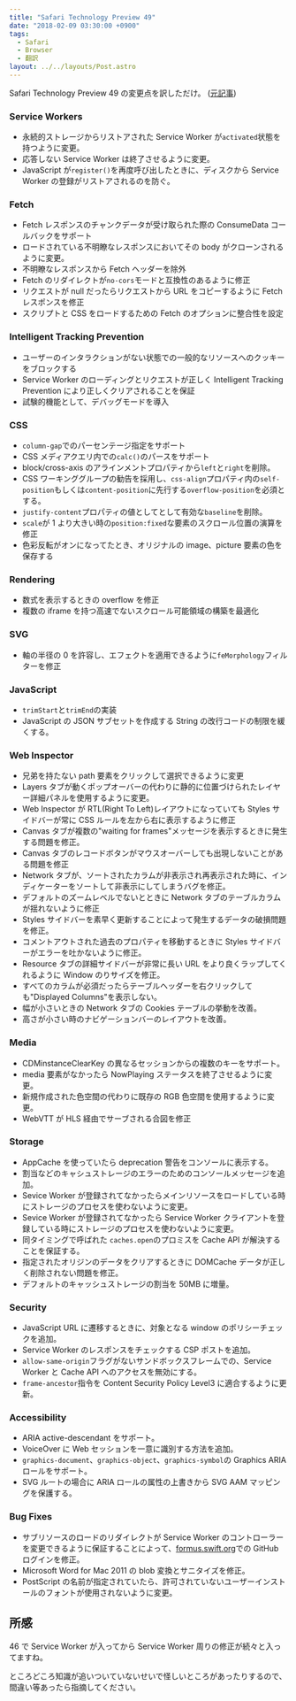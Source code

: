 ```yaml
---
title: "Safari Technology Preview 49"
date: "2018-02-09 03:30:00 +0900"
tags:
  - Safari
  - Browser
  - 翻訳
layout: ../../layouts/Post.astro
---
```


Safari Technology Preview 49 の変更点を訳しただけ。
([元記事](https://webkit.org/blog/8088/release-notes-for-safari-technology-preview-49/))

### Service Workers

- 永続的ストレージからリストアされた Service Worker が`activated`状態を持つように変更。
- 応答しない Service Worker は終了させるように変更。
- JavaScript が`register()`を再度呼び出したときに、ディスクから Service Worker の登録がリストアされるのを防ぐ。

### Fetch

- Fetch レスポンスのチャンクデータが受け取られた際の ConsumeData コールバックをサポート
- ロードされている不明瞭なレスポンスにおいてその body がクローンされるように変更。
- 不明瞭なレスポンスから Fetch ヘッダーを除外
- Fetch のリダイレクトが`no-cors`モードと互換性のあるように修正
- リクエストが null だったらリクエストから URL をコピーするように Fetch レスポンスを修正
- スクリプトと CSS をロードするための Fetch のオプションに整合性を設定

### Intelligent Tracking Prevention

- ユーザーのインタラクションがない状態での一般的なリソースへのクッキーをブロックする
- Service Worker のローディングとリクエストが正しく Intelligent Tracking Prevention により正しくクリアされることを保証
- 試験的機能として、デバッグモードを導入

### CSS

- `column-gap`でのパーセンテージ指定をサポート
- CSS メディアクエリ内での`calc()`のパースをサポート
- block/cross-axis のアラインメントプロパティから`left`と`right`を削除。
- CSS ワーキンググループの勧告を採用し、`css-align`プロパティ内の`self-position`もしくは`content-position`に先行する`overflow-position`を必須とする。
- `justify-content`プロパティの値としてとして有効な`baseline`を削除。
- `scale`が 1 より大きい時の`position:fixed`な要素のスクロール位置の演算を修正
- 色彩反転がオンになってたとき、オリジナルの image、picture 要素の色を保存する

### Rendering

- 数式を表示するときの overflow を修正
- 複数の iframe を持つ高速でないスクロール可能領域の構築を最適化

### SVG

- 軸の半径の 0 を許容し、エフェクトを適用できるように`feMorphology`フィルターを修正

### JavaScript

- `trimStart`と`trimEnd`の実装
- JavaScript の JSON サブセットを作成する String の改行コードの制限を緩くする。

### Web Inspector

- 兄弟を持たない path 要素をクリックして選択できるように変更
- Layers タブが動くポップオーバーの代わりに静的に位置づけられたレイヤー詳細パネルを使用するように変更。
- Web Inspector が RTL(Right To Left)レイアウトになっていても Styles サイドバーが常に CSS ルールを左から右に表示するように修正
- Canvas タブが複数の"waiting for frames"メッセージを表示するときに発生する問題を修正。
- Canvas タブのレコードボタンがマウスオーバーしても出現しないことがある問題を修正
- Network タブが、ソートされたカラムが非表示され再表示された時に、インディケーターをソートして非表示にしてしまうバグを修正。
- デフォルトのズームレベルでないとときに Network タブのテーブルカラムが揺れないように修正
- Styles サイドバーを素早く更新することによって発生するデータの破損問題を修正。
- コメントアウトされた過去のプロパティを移動するときに Styles サイドバーがエラーを吐かないように修正。
- Resource タブの詳細サイドバーが非常に長い URL をより良くラップしてくれるように Window のりサイズを修正。
- すべてのカラムが必須だったらテーブルヘッダーを右クリックしても"Displayed Columns"を表示しない。
- 幅が小さいときの Network タブの Cookies テーブルの挙動を改善。
- 高さが小さい時のナビゲーションバーのレイアウトを改善。

### Media

- CDMinstanceClearKey の異なるセッションからの複数のキーをサポート。
- media 要素がなかったら NowPlaying ステータスを終了させるように変更。
- 新規作成された色空間の代わりに既存の RGB 色空間を使用するように変更。
- WebVTT が HLS 経由でサーブされる合図を修正

### Storage

- AppCache を使っていたら deprecation 警告をコンソールに表示する。
- 割当などのキャシュストレージのエラーのためのコンソールメッセージを追加。
- Sevice Worker が登録されてなかったらメインリソースをロードしている時にストレージのプロセスを使わないように変更。
- Sevice Worker が登録されてなかったら Service Worker クライアントを登録している時にストレージのプロセスを使わないように変更。
- 同タイミングで呼ばれた `caches.open`のプロミスを Cache API が解決することを保証する。
- 指定されたオリジンのデータをクリアするときに DOMCache データが正しく削除されない問題を修正。
- デフォルトのキャッシュストレージの割当を 50MB に増量。

### Security

- JavaScript URL に遷移するときに、対象となる window のポリシーチェックを追加。
- Service Worker のレスポンスをチェックする CSP ポストを追加。
- `allow-same-origin`フラグがないサンドボックスフレームでの、Service Worker と Cache API へのアクセスを無効にする。
- `frame-ancestor`指令を Content Security Policy Level3 に適合するように更新。

### Accessibility

- ARIA active-descendant をサポート。
- VoiceOver に Web セッションを一意に識別する方法を追加。
- `graphics-document`、`graphics-object`、`graphics-symbol`の Graphics ARIA ロールをサポート。
- SVG ルートの場合に ARIA ロールの属性の上書きから SVG AAM マッピングを保護する。

### Bug Fixes

- サブリソースのロードのリダイレクトが Service Worker のコントローラーを変更できるように保証することによって、[formus.swift.org](https://formus.swift.org)での GitHub ログインを修正。
- Microsoft Word for Mac 2011 の blob 変換とサニタイズを修正。
- PostScript の名前が指定されていたら、許可されていないユーザーインストールのフォントが使用されないように変更。

## 所感

46 で Service Worker が入ってから Service Worker 周りの修正が続々と入ってますね。

ところどころ知識が追いついていないせいで怪しいところがあったりするので、間違い等あったら指摘してください。

